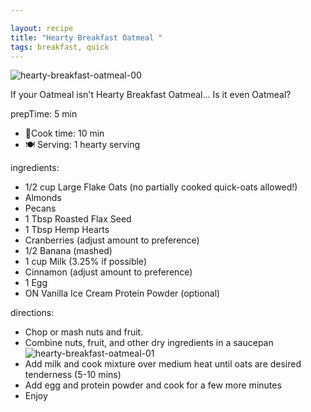 ```yaml
---

layout: recipe
title: "Hearty Breakfast Oatmeal "
tags: breakfast, quick
---
```


![hearty-breakfast-oatmeal-00](/recipes/pix/hearty-breakfast-oatmeal-00.webp)

If your Oatmeal isn't Hearty Breakfast Oatmeal... Is it even Oatmeal?

prepTime: 5 min
- 🍳Cook time: 10 min
- 🍽️ Serving: 1 hearty serving

ingredients:
- 1/2 cup Large Flake Oats (no partially cooked quick-oats allowed!)
- Almonds
- Pecans
- 1 Tbsp Roasted Flax Seed
- 1 Tbsp Hemp Hearts
- Cranberries (adjust amount to preference)
- 1/2 Banana (mashed)
- 1 cup Milk (3.25% if possible)
- Cinnamon (adjust amount to preference)
- 1 Egg
- ON Vanilla Ice Cream Protein Powder (optional)

directions:
- Chop or mash nuts and fruit.
- Combine nuts, fruit, and other dry ingredients in a saucepan
![hearty-breakfast-oatmeal-01](/recipes/pix/hearty-breakfast-oatmeal-01.webp)
- Add milk and cook mixture over medium heat until oats are desired tenderness (5-10 mins)
- Add egg and protein powder and cook for a few more minutes
- Enjoy
